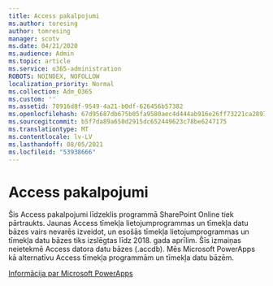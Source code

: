 ```yaml
---
title: Access pakalpojumi
ms.author: toresing
author: tomresing
manager: scotv
ms.date: 04/21/2020
ms.audience: Admin
ms.topic: article
ms.service: o365-administration
ROBOTS: NOINDEX, NOFOLLOW
localization_priority: Normal
ms.collection: Adm_O365
ms.custom: ''
ms.assetid: 78916d8f-9549-4a21-b0df-626456b57382
ms.openlocfilehash: 67d95687db675b05fa9580aec4d444ab916e26ff73221ca289791b80807ca62f
ms.sourcegitcommit: b5f7da89a650d2915dc652449623c78be6247175
ms.translationtype: MT
ms.contentlocale: lv-LV
ms.lasthandoff: 08/05/2021
ms.locfileid: "53938666"
---
```

# <a name="access-services"></a>Access pakalpojumi

Šis Access pakalpojumi līdzeklis programmā SharePoint Online tiek pārtraukts. Jaunas Access tīmekļa lietojumprogrammas un tīmekļa datu bāzes vairs nevarēs izveidot, un esošās tīmekļa lietojumprogrammas un tīmekļa datu bāzes tiks izslēgtas līdz 2018. gada aprīlim. Šīs izmaiņas neietekmē Access datora datu bāzes (.accdb). Mēs Microsoft PowerApps kā alternatīvu Access tīmekļa programmām un tīmekļa datu bāzēm. 
  
[Informācija par Microsoft PowerApps](https://powerapps.microsoft.com/)
  